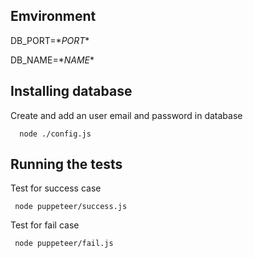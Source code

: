 ## Emvironment
  DB_PORT=\**PORT**
  
  DB_NAME=\**NAME**

## Installing database

Create and add an user email and password in database

```
  node ./config.js
```

## Running the tests

Test for success case
```
 node puppeteer/success.js
```
Test for fail case

```
 node puppeteer/fail.js
```

